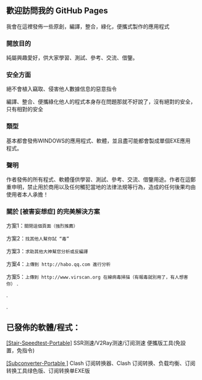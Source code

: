 ## 歡迎訪問我的 GitHub Pages
我會在這裡發佈一些原創，編譯，整合，綠化，便攜式製作的應用程式

### 開放目的
純屬興趣愛好，供大家學習、測試、參考、交流、借鑒。

### 安全方面
絕不會植入竊取、侵害他人數據信息的惡意指令

編譯、整合、便攜綠化他人的程式本身存在問題那就不好說了，沒有絕對的安全，只有相對的安全

### 類型
基本都會發佈WINDOWS的應用程式、軟體，並且盡可能都會製成單個EXE應用程式。

### 聲明
作者發佈的所有程式、軟體僅供學習、測試、參考、交流、借鑒用途。作者在這鄭重申明，禁止用於商用以及任何觸犯當地的法律法規等行為，造成的任何後果均由使用者本人承擔！

### 關於 [被害妄想症] 的完美解決方案
方案1：`關閉這個頁面（強烈推薦）`

方案2：`找其他人幫你試 “毒” `

方案3：`求助其他大神幫您分析或反編譯`

方案4：`上傳到 http://habo.qq.com 進行分析`

方案5：`上傳到 http://www.virscan.org 在線病毒掃描（有報毒就別用了，有人想害你）`
.

.

.

## 已發佈的軟體/程式：
[[Stair-Speedtest-Portable]](https://github.com/Xun-X/Stair-Speedtest-Portable/ "[Stair-Speedtest-Portable]")  SSR测速/V2Ray测速/订阅测速 便攜版工具(免設置，免指令)

[[Subconverter-Portable
]](https://github.com/Xun-X/Subconverter-Portable/ "[Stair-Speedtest-Portable]")  Clash 订阅转换器、Clash 订阅转换、负载均衡、订阅转换工具绿色版、订阅转换单EXE版

